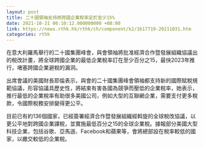 ```yaml
---
layout: post
title: 二十國領袖支持將跨國企業稅率定於至少15%
date: 2021-10-31 06:10:12.000000000 +08:00
link: https://news.rthk.hk/rthk/ch/component/k2/1617719-20211031.htm
categories: rthk
---
```


在意大利羅馬舉行的二十國集團峰會，與會領袖將批准經濟合作暨發展組織協議出的稅改計畫，將全球跨國企業的最低企業稅率訂在至少百分之15，最快2023年推行，堵塞跨國企業避稅的漏洞。

出席會議的美國財長耶倫表示，與會的二十國集團峰會領袖都支持新的國際賦稅規範協議，形容協議具歷史性，將結束有害各國為競爭而壓低的企業稅率，她表示，推行最低的企業稅率有助很多美國公司，例如大型的互聯網企業，需要支付更多稅款，令國際稅務安排變得更公平。

目前已有約136個國家，已經簽署經濟合作暨發展組織經斡旋的全球稅改協議，以更公平地對跨國企業課稅，並實施最低百分之15的全球企業稅。據報部分美國大型科技企業，包括谷歌、亞馬遜、Facebook和蘋果等，會將總部設在稅率較低的國家，以繳交較低的企業稅。
